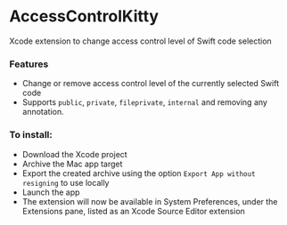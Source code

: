 # AccessControlKitty
Xcode extension to change access control level of Swift code selection

### Features
- Change or remove access control level of the currently selected Swift code
- Supports `public`, `private`, `fileprivate`, `internal` and removing any annotation. 

### To install:
- Download the Xcode project
- Archive the Mac app target
- Export the created archive using the option `Export App without resigning` to use locally
- Launch the app
- The extension will now be available in System Preferences, under the Extensions pane, listed as an Xcode Source Editor extension
